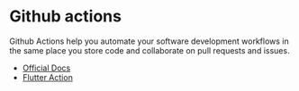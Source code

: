 # Github actions

Github Actions help you automate your software development workflows in the same place you store code and collaborate on pull requests and issues.

- [Official Docs](https://docs.github.com/en/actions/learn-github-actions)
- [Flutter Action](https://github.com/marketplace/actions/flutter-action)